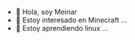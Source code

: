 - 👋 Hola, soy Meinar
- 👀 Estoy interesado en Minecraft ...
- 🌱 Estoy aprendiendo linux ...
<!---
Meinar00/Meinar00 is a ✨ special ✨ repository because its `README.md` (this file) appears on your GitHub profile.
You can click the Preview link to take a look at your changes.
--->
